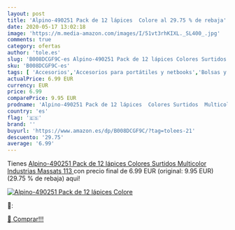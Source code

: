```yaml
---
layout: post
title: 'Alpino-490251 Pack de 12 lápices  Colore al 29.75 % de rebaja'
date: 2020-05-17 13:02:18
image: 'https://m.media-amazon.com/images/I/51vt3rhKIXL._SL400_.jpg'
comments: true
category: ofertas
author: 'tole.es'
slug: 'B008DCGF9C-es Alpino-490251 Pack de 12 lápices Colores Surtidos...'
sku: 'B008DCGF9C-es'
tags: [ 'Accesorios','Accesorios para portátiles y netbooks','Bolsas y fundas para portátiles y netbooks','Informática','Juegos y Accesorios para PC','Mochilas para portátiles y netbooks','Videojuegos','lápices', ]
actualPrice: 6.99 EUR
currency: EUR
price: 6.99
comparePrice: 9.95 EUR
prodname: 'Alpino-490251 Pack de 12 lápices  Colores Surtidos  Multicolor  Industrias Massats 113 '
country: 'es'
flag: '🇪🇸'
brand: ''
buyurl: 'https://www.amazon.es/dp/B008DCGF9C/?tag=tolees-21'
descuento: '29.75'
average: '6.99'
---
```


Tienes [Alpino-490251 Pack de 12 lápices  Colores Surtidos  Multicolor  Industrias Massats 113 ](https://www.amazon.es/dp/B008DCGF9C/?tag=tolees-21) con precio final de  6.99 EUR (original: 9.95 EUR) (29.75 %  de rebaja) aqui!

[![Alpino-490251 Pack de 12 lápices  Colore](https://m.media-amazon.com/images/I/51vt3rhKIXL._SL400_.jpg)](https://www.amazon.es/dp/B008DCGF9C/?tag=tolees-21)

🔎:


[🛒 Comprar!!!](https://www.amazon.es/dp/B008DCGF9C/?tag=tolees-21)
